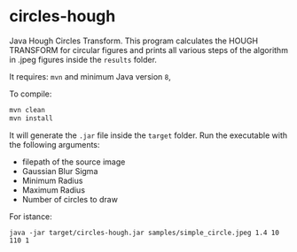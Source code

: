 # circles-hough
Java Hough Circles Transform.
This program calculates the HOUGH TRANSFORM for circular figures and prints all various steps
of the algorithm in .jpeg figures inside the  `results` folder.

It requires: `mvn` and minimum Java version `8`, 


To compile:
```bash
mvn clean
mvn install
```

It will generate the `.jar` file inside the `target` folder.
Run the executable with the following arguments:
* filepath of the source image
* Gaussian Blur Sigma
* Minimum Radius
* Maximum Radius
* Number of circles to draw

For istance:
```
java -jar target/circles-hough.jar samples/simple_circle.jpeg 1.4 10 110 1
```
